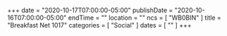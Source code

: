+++
date = "2020-10-17T07:00:00-05:00"
publishDate = "2020-10-16T07:00:00-05:00"
endTime = ""
location = ""
ncs = [ "WB0BIN" ]
title = "Breakfast Net 1017"
categories = [ "Social" ]
dates = [ "" ]
+++

